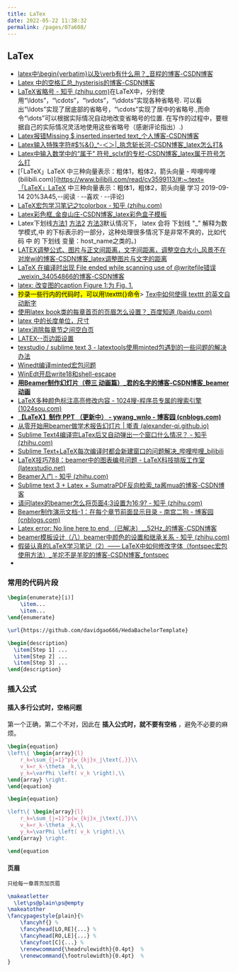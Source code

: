 ```yaml
---
title: LaTex
date: 2022-05-22 11:38:32
permalink: /pages/07a608/
---
```

## LaTex





- [latex中\begin{verbatim}以及\verb有什么用？_音程的博客-CSDN博客](https://blog.csdn.net/qq_43391414/article/details/115129492)
- [Latex 中的空格汇总_hysterisis的博客-CSDN博客](https://blog.csdn.net/hysterisis/article/details/114123131)
- [LaTeX省略号 - 知乎 (zhihu.com)](https://zhuanlan.zhihu.com/p/104112163#:~:text=)在LaTeX中，分别使用“\ldots”，“\cdots”，“\vdots”，“\ddots”实现各种省略号. 可以看出“\ldots”实现了居底部的省略号，“\cdots”实现了居中的省略号.,而命令“\dots”可以根据实际情况自动地改变省略号的位置. 在写作的过程中，要根据自己的实际情况灵活地使用这些省略号（感谢评论指出）.)
- [Latex报错Missing $ inserted.inserted text_个人博客-CSDN博客](https://blog.csdn.net/zhangpeterx/article/details/86032665)
- [Latex输入特殊字符#$%&{}_^-＜＞|\_执念斩长河-CSDN博客_latex怎么打&](https://blog.csdn.net/m0_37149062/article/details/108240050)
- [Latex中输入数学中的“属于” 符号_sclxf的专栏-CSDN博客_latex属于符号怎么打](https://blog.csdn.net/sclxf/article/details/5387630)
- [「LaTeX」LaTeX 中三种向量表示：粗体1，粗体2，箭头向量 - 哔哩哔哩 (bilibili.com)](https://www.bilibili.com/read/cv3599113/#:~:text=「LaTeX」LaTeX 中三种向量表示：粗体1，粗体2，箭头向量 学习 2019-09-14 20%3A45,--阅读 · --喜欢 · --评论)
- [LaTeX宏包学习笔记之tcolorbox - 知乎 (zhihu.com)](https://zhuanlan.zhihu.com/p/338377565)
- [Latex彩色框_金良山庄-CSDN博客_latex彩色盒子模板](https://blog.csdn.net/golden1314521/article/details/42871065)
- Latex下划线[方法1](https://blog.csdn.net/hongnuaa/article/details/6901658?spm=1001.2101.3001.6661.1&utm_medium=distribute.pc_relevant_t0.none-task-blog-2~default~CTRLIST~Rate-1.pc_relevant_default&depth_1-utm_source=distribute.pc_relevant_t0.none-task-blog-2~default~CTRLIST~Rate-1.pc_relevant_default&utm_relevant_index=1) [方法2](https://blog.csdn.net/qq_41684259/article/details/108066854?spm=1001.2101.3001.6650.1&utm_medium=distribute.pc_relevant.none-task-blog-2~default~CTRLIST~Rate-1.pc_relevant_default&depth_1-utm_source=distribute.pc_relevant.none-task-blog-2~default~CTRLIST~Rate-1.pc_relevant_default&utm_relevant_index=2) [方法3](https://blog.csdn.net/weixin_44471218/article/details/119031672#:~:text=)默认情况下， latex 会将 下划线 "_" 解释为数学模式,中 的下标表示的一部分，这种处理很多情况下是非常不爽的，比如代码 中 的 下划线 变量：host_name之类的。)
- [LATEX调整公式、图片与正文间距离，文字间距离，调整空白大小_风景不在对岸wj的博客-CSDN博客_latex调整图片与文字的距离](https://blog.csdn.net/u011089523/article/details/83578005?spm=1001.2101.3001.6661.1&utm_medium=distribute.pc_relevant_t0.none-task-blog-2~default~CTRLIST~Rate-1.pc_relevant_antiscanv2&depth_1-utm_source=distribute.pc_relevant_t0.none-task-blog-2~default~CTRLIST~Rate-1.pc_relevant_antiscanv2&utm_relevant_index=1)
- [LaTeX 在编译时出现 File ended while scanning use of \@writefile错误_weixin_34054866的博客-CSDN博客](https://blog.csdn.net/weixin_34054866/article/details/86250933)
- [latex: 改变图的caption Figure 1:为 Fig. 1.](https://blog.csdn.net/fandroid/article/details/50930137)
- <mark>抄录一些行内的代码时，可以用\texttt{}命令</mark>> [Tex中如何使得 texttt 的英文自动断字](https://blog.csdn.net/weixin_30848775/article/details/98274223)
- [使用latex book类的每章首页的页眉怎么设置？_百度知道 (baidu.com)](https://zhidao.baidu.com/question/1964965103546603140.html)
- [latex 中的长度单位，尺寸](https://blog.csdn.net/robert_chen1988/article/details/52739825)
- [latex消除每章节之间空白页](https://blog.csdn.net/weixin_41672404/article/details/112982523?spm=1001.2101.3001.6650.1&utm_medium=distribute.pc_relevant.none-task-blog-2%7Edefault%7ECTRLIST%7ERate-1.pc_relevant_antiscanv2&depth_1-utm_source=distribute.pc_relevant.none-task-blog-2%7Edefault%7ECTRLIST%7ERate-1.pc_relevant_antiscanv2)
- [LATEX--页边距设置](https://blog.csdn.net/nccccc12345/article/details/115335255)
- [texstudio / sublime text 3 - latextools使用minted包遇到的一些问题的解决办法](https://blog.csdn.net/Stool_Monster/article/details/107610030)
- [Winedt编译minted宏包问题](https://blog.csdn.net/gogdizzy/article/details/9136239)
- [WinEdt开启write18和shell-escape](https://lttt.vanabel.cn/2015/03/27/winedt%e5%bc%80%e5%90%afwrite18%e5%92%8cshell-escape.html)
- **[用Beamer制作幻灯片（卷三 动画篇）_君的名字的博客-CSDN博客_beamer 动画](https://blog.csdn.net/chichoxian/article/details/19134695#:~:text=在Latex中s,（一般是红色）。)**
- [LaTeX多种颜色标注高亮修改内容 - 1024搜-程序员专属的搜索引擎 (1024sou.com)](https://www.1024sou.com/article/940683.html)
- **[【LaTeX】制作 PPT （更新中） - ywang_wnlo - 博客园 (cnblogs.com)](https://www.cnblogs.com/ywang-wnlo/p/LaTeX-Beamer.html)**
- [从零开始用beamer做学术报告幻灯片 | 墘青 (alexander-qi.github.io)](https://alexander-qi.github.io/2019/teachbeamer/)
- [Sublime Text4编译完LaTex后又自动弹出一个窗口什么情况？ - 知乎 (zhihu.com)](https://www.zhihu.com/question/482758306)
- [Sublime Text+LaTeX每次编译时都会新建窗口的问题解决_哔哩哔哩_bilibili](https://www.bilibili.com/video/BV18u411e7mg/)
- [LaTeX技巧788：beamer中的图表编号问题 - LaTeX科技排版工作室 (latexstudio.net)](https://www.latexstudio.net/archives/2464.html)
- [Beamer入门 - 知乎 (zhihu.com)](https://zhuanlan.zhihu.com/p/389828721)
- [Sublime text 3 + Latex + SumatraPDF反向检索_ta酱mua的博客-CSDN博客](https://blog.csdn.net/m0_38006970/article/details/95102613)
- [请问latex的beamer怎么将页面4:3设置为16:9? - 知乎 (zhihu.com)](https://www.zhihu.com/question/357511411)
- [Beamer制作演示文档-1：在每个章节前面显示目录 - 南宫二狗 - 博客园 (cnblogs.com)](https://www.cnblogs.com/nangongergou/p/13606758.html)
- [Latex error: No line here to end （已解决）__52Hz_的博客-CSDN博客](https://blog.csdn.net/G_Barble/article/details/106184870)
- [beamer模板设计（八）beamer中颜色的设置和继承关系 - 知乎 (zhihu.com)](https://zhuanlan.zhihu.com/p/137877025)
- [假装认真的LaTeX学习笔记（2）—— LaTeX中如何修改字体（fontspec宏包使用方法）_羊坨不是羊驼的博客-CSDN博客_fontspec](https://blog.csdn.net/qq_20260069/article/details/88380579)
- 

### 常用的代码片段


```latex
\begin{enumerate}[i)]
	\item...
	\item...
\end{enumerate}
```



```latex
\url{https://github.com/davidgao666/HedaBachelorTemplate}
```



```latex
\begin{description}
  \item[Step 1] ... 
  \item[Step 2] ...
  \item[Step 3] ...
\end{description}
```



### 插入公式

#### 插入多行公式时，空格问题

第一个正确，第二个不对，因此在 **插入公式时，就不要有空格** ，避免不必要的麻烦。

```latex
\begin{equation}
\left\{ \begin{array}{l}
	r_k=\sum_{j=1}^p{w_{kj}x_j\text{,}}\\
	v_k=r_k-\theta _k,\\
	y_k=\varPhi \left( v_k \right),\\
\end{array} \right.	
\end{equation}

```



```latex
\begin{equation}

\left\{ \begin{array}{l}
	r_k=\sum_{j=1}^p{w_{kj}x_j\text{,}}\\
	v_k=r_k-\theta _k,\\
	y_k=\varPhi \left( v_k \right),\\
\end{array} \right.

\end{equation
```

#### 页眉

```latex
只给每一章首页加页眉

\makeatletter
  \let\ps@plain\ps@empty
\makeatother
\fancypagestyle{plain}{%
    \fancyhf{} %
    \fancyhead[LO,RE]{...} %
    \fancyhead[RO,LE]{...} %
    \fancyfoot[C]{...} %
    \renewcommand{\headrulewidth}{0.4pt}  %
    \renewcommand{\footrulewidth}{0.4pt}  %
}
```

